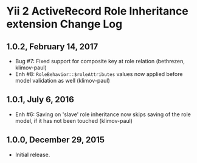 Yii 2 ActiveRecord Role Inheritance extension Change Log
========================================================

1.0.2, February 14, 2017
------------------------

- Bug #7: Fixed support for composite key at role relation (bethrezen, klimov-paul)
- Enh #8: `RoleBehavior::$roleAttributes` values now applied before model validation as well (klimov-paul)


1.0.1, July 6, 2016
-------------------

- Enh #6: Saving on 'slave' role inheritance now skips saving of the role model, if it has not been touched (klimov-paul)


1.0.0, December 29, 2015
------------------------

- Initial release.
